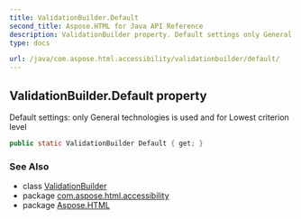 ```yaml
---
title: ValidationBuilder.Default
second_title: Aspose.HTML for Java API Reference
description: ValidationBuilder property. Default settings only General technologies is used and for Lowest criterion level
type: docs

url: /java/com.aspose.html.accessibility/validationbuilder/default/
---
```

## ValidationBuilder.Default property

Default settings: only General technologies is used and for Lowest criterion level

```java
public static ValidationBuilder Default { get; }
```

### See Also

* class [ValidationBuilder](../)
* package [com.aspose.html.accessibility](../../../com.aspose.html.accessibility/)
* package [Aspose.HTML](../../../)
